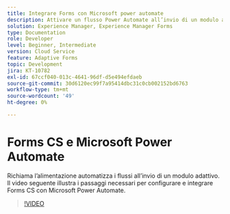```yaml
---
title: Integrare Forms con Microsoft power automate
description: Attivare un flusso Power Automate all’invio di un modulo adattivo
solution: Experience Manager, Experience Manager Forms
type: Documentation
role: Developer
level: Beginner, Intermediate
version: Cloud Service
feature: Adaptive Forms
topic: Development
jira: KT-10782
exl-id: 67ccf040-013c-4641-96df-d5e494efdaeb
source-git-commit: 30d6120ec99f7a95414dbc31c0cb002152bd6763
workflow-type: tm+mt
source-wordcount: '49'
ht-degree: 0%

---
```


# Forms CS e Microsoft Power Automate

Richiama l’alimentazione automatizza i flussi all’invio di un modulo adattivo. Il video seguente illustra i passaggi necessari per configurare e integrare Forms CS con Microsoft Power Automate.

>[!VIDEO](https://video.tv.adobe.com/v/345675?quality=12&learn=on)
